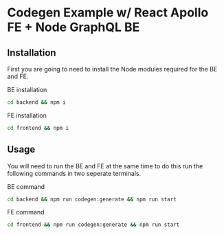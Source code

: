 # Codegen Example w/ React Apollo FE + Node GraphQL BE

## Installation

First you are going to need to install the Node modules required for the BE and FE.

BE installation

```bash
cd backend && npm i
```

FE installation

```bash
cd frontend && npm i
```

## Usage

You will need to run the BE and FE at the same time to do this run the following commands in two seperate terminals.

BE command

```bash
cd backend && npm run codegen:generate && npm run start
```

FE command

```bash
cd frontend && npm run codegen:generate && npm run start
```
